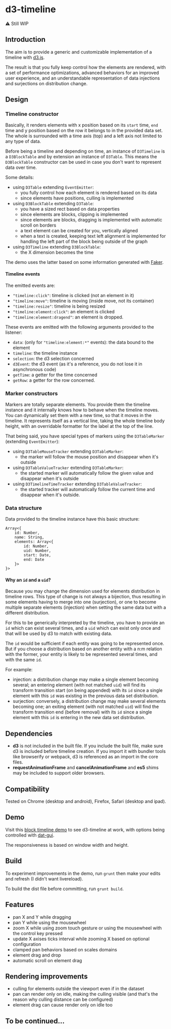 # d3-timeline

:warning: Still WIP

## Introduction

The aim is to provide a generic and customizable implementation of a timeline with [d3.js](http://d3js.org/). 

The result is that you fully keep control how the elements are rendered, with a set of performance optimizations, advanced behaviors for an improved user experience, and an understandable representation of data injections and surjections on distribution change.


## Design

### Timeline constructor

Basically, it renders elements with x position based on its `start` time, `end` time and y position based on the row it belongs to in the provided data set. The whole is surrounded with a time axis (top) and a left axis not limited to any type of data.

Before being a timeline and depending on time, an instance of `D3Timeline` is a `D3BlockTable` and by extension an instance of `D3Table`. This means the `D3BlockTable` constructor can be used in case you don't want to represent data over time.

Some details:

 - using `D3Table` extending `EventEmitter`:
   - you fully control how each element is rendered based on its data
   - since elements have positions, culling is implemented
 - using `D3BlockTable` extending `D3Table`:
   - you have a sized rect based on data properties
   - since elements are blocks, clipping is implemented
   - since elements are blocks, dragging is implemented with automatic scroll on borders
   - a text element can be created for you, vertically aligned
   - when a text is created, keeping text left alignment is implemented for handling the left part of the block being outside of the graph
 - using `D3Timeline` extending `D3BlockTable`:
   - the X dimension becomes the time

The demo uses the latter based on some information generated with [Faker](https://www.npmjs.com/package/Faker).

#### Timeline events

The emitted events are:

 - `"timeline:click"`: timeline is clicked (not an element in it)
 - `"timeline:move"`: timeline is moving (inside move, not its container)
 - `"timeline:resize"`: timeline is being resized
 - `"timeline:element:click"`: an element is clicked
 - `"timeline:element:dragend"`: an element is dropped.

These events are emitted with the following arguments provided to the listener:
 - `data`: (only for `"timeline:element:*"` events): the data bound to the element
 - `timeline`: the timeline instance
 - `selection`: the d3 selection concerned
 - `d3Event`: the d3 event (as it's a reference, you do not lose it in asynchronous code)
 - `getTime`: a getter for the time concerned
 - `getRow`: a getter for the row concerned.

 
### Marker constructors

Markers are totally separate elements. You provide them the timeline instance and it internally knows how to behave when the timeline moves. You can dynamically set them with a new time, so that it moves in the timeline. It represents itself as a vertical line, taking the whole timeline body height, with an overridable formatter for the label at the top of the line.

That being said, you have special types of markers using the `D3TableMarker` (extending `EventEmitter`):
 - using `D3TableMouseTracker` extending `D3TableMarker`:
   - the marker will follow the mouse position and disappear when it's outside
 - using `D3TableValueTracker` extending `D3TableMarker`:
   - the started marker will automatically follow the given value and disappear when it's outside
 - using `D3TimelineTimeTracker` extending `D3TableValueTracker`:
   - the started tracker will automatically follow the current time and disappear when it's outside.


### Data structure

Data provided to the timeline instance have this basic structure:
```JS
Array<{
    id: Number, 
    name: String, 
    elements: Array<{ 
        id: Number, 
        uid: Number, 
        start: Date, 
        end: Date
    }>
}>
```

#### Why an `id` and a `uid`? 

Because you may change the dimension used for elements distribution in timeline rows. This type of change is not always a bijection, thus resulting in some elements having to merge into one (surjection), or one to become multiple separate elements (injection) when setting the same data but with a different distribution. 

For this to be generically interpreted by the timeline, you have to provide an `id` which can exist several times, and a `uid` which can exist only once and that will be used by d3 to match with existing data.

The `id` would be sufficient if each entity was going to be represented once. But if you choose a distribution based on another entity with a n:m relation with the former, your entity is likely to be represented several times, and with the same `id`.

For example:
 - injection: a distribution change may make a single element becoming several; an entering element (with not matched `uid`) will find its transform transition start (on being appended) with its `id` since a single element with this `id` was existing in the previous data set distribution.
 - surjection: conversely, a distribution change may make several elements becoming one; an exiting element (with not matched `uid`) will find the transform transition end (before removal) with its `id` since a single element with this `id` is entering in the new data set distribution.


## Dependencies

 - **d3** is not included in the built file. If you include the built file, make sure d3 is included before timeline creation. If you import it with bundler tools like browserify or webpack, d3 is referenced as an import in the core files.
 - **requestAnimationFrame** and **cancelAnimationFrame** and **es5** shims may be included to support older browsers.


## Compatibility

Tested on Chrome (desktop and android), Firefox, Safari (desktop and ipad).


## Demo

Visit this [block timeline demo](http://atondelier.github.io/d3-timeline/) to see d3-timeline at work, with options being controlled with [dat-gui](https://www.npmjs.com/package/dat-gui). 

The responsiveness is based on window width and height.


## Build

To experiment improvements in the demo, run `grunt` then make your edits and refresh (I didn't want livereload).

To build the dist file before committing, run `grunt build`.


## Features

 - pan X and Y while dragging
 - pan Y while using the mousewheel
 - zoom X while using zoom touch gesture or using the mousewheel with the control key pressed
 - update X axises ticks interval while zooming X based on optional configuration
 - clamped pan behaviors based on scales domains
 - element drag and drop
 - automatic scroll on element drag


## Rendering improvements

 - culling for elements outside the viewport even if in the dataset
 - pan can render only on idle, making the culling visible (and that's the reason why culling distance can be configured)
 - element drag can cause render only on idle too


## To be continued...
